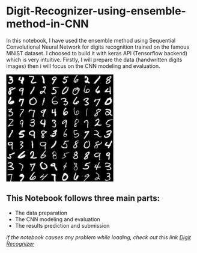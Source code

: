 # Digit-Recognizer-using-ensemble-method-in-CNN
In this notebook, I have used the ensemble method using Sequential Convolutional Neural Network for digits recognition trained on the famous MNIST dataset. I choosed to build it with keras API (Tensorflow backend) which is very intuitive. Firstly, I will prepare the data (handwritten digits images) then i will focus on the CNN modeling and evaluation.

![MNIST data sample](download.png)

## This Notebook follows three main parts:

- The data preparation
- The CNN modeling and evaluation
- The results prediction and submission


*if the notebook causes any problem while loading, check out this link [Digit Recognizer](https://www.kaggle.com/alifrahman/digit-recognizer-for-beginners-0-9966)*
